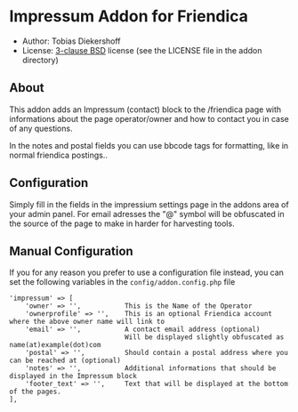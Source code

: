 Impressum Addon for Friendica
==============================

* Author: Tobias Diekershoff
* License: [3-clause BSD](http://opensource.org/licenses/BSD-3-Clause) license (see the LICENSE file in the addon directory)

About
-----
This addon adds an Impressum (contact) block to the /friendica page with informations about the page operator/owner and how to contact you in case of any questions.

In the notes and postal fields you can use bbcode tags for formatting, like in normal friendica postings..

Configuration
-------------
Simply fill in the fields in the impressium settings page in the addons area of your admin panel. For email adresses the "@" symbol will be obfuscated in the source of the page to make in harder for harvesting tools.

Manual Configuration
--------------------
If you for any reason you prefer to use a configuration file instead, you can set the following variables in the `config/addon.config.php` file

	'impressum' => [
        'owner' => '',           This is the Name of the Operator
        'ownerprofile' => '',    This is an optional Friendica account where the above owner name will link to
        'email' => '',           A contact email address (optional)
                                 Will be displayed slightly obfuscated as name(at)example(dot)com
        'postal' => '',          Should contain a postal address where you can be reached at (optional)
        'notes' => '',           Additional informations that should be displayed in the Impressum block
        'footer_text' => '',     Text that will be displayed at the bottom of the pages.
    ],
